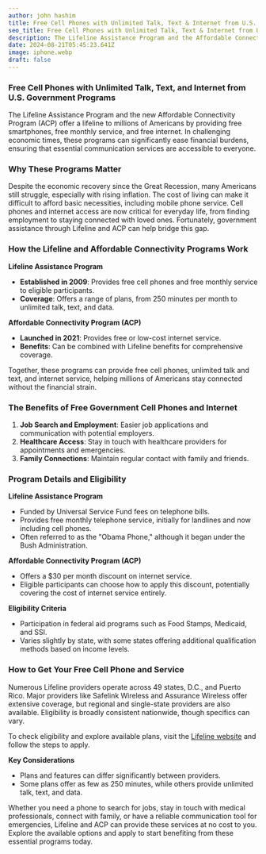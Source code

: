 ```yaml
---
author: john hashim
title: Free Cell Phones with Unlimited Talk, Text & Internet from U.S. Government Programs
seo_title: Free Cell Phones with Unlimited Talk, Text & Internet from U.S. Government Programs
description: The Lifeline Assistance Program and the Affordable Connectivity Program (ACP) combine to give you a free smartphone, free monthly service, and free internet. 
date: 2024-08-21T05:45:23.641Z
image: iphone.webp
draft: false
---
```


### Free Cell Phones with Unlimited Talk, Text, and Internet from U.S. Government Programs

The Lifeline Assistance Program and the new Affordable Connectivity Program (ACP) offer a lifeline to millions of Americans by providing free smartphones, free monthly service, and free internet. In challenging economic times, these programs can significantly ease financial burdens, ensuring that essential communication services are accessible to everyone.

### Why These Programs Matter

Despite the economic recovery since the Great Recession, many Americans still struggle, especially with rising inflation. The cost of living can make it difficult to afford basic necessities, including mobile phone service. Cell phones and internet access are now critical for everyday life, from finding employment to staying connected with loved ones. Fortunately, government assistance through Lifeline and ACP can help bridge this gap.

### How the Lifeline and Affordable Connectivity Programs Work

**Lifeline Assistance Program**
- **Established in 2009**: Provides free cell phones and free monthly service to eligible participants.
- **Coverage**: Offers a range of plans, from 250 minutes per month to unlimited talk, text, and data.

**Affordable Connectivity Program (ACP)**
- **Launched in 2021**: Provides free or low-cost internet service.
- **Benefits**: Can be combined with Lifeline benefits for comprehensive coverage.

Together, these programs can provide free cell phones, unlimited talk and text, and internet service, helping millions of Americans stay connected without the financial strain.

### The Benefits of Free Government Cell Phones and Internet

1. **Job Search and Employment**: Easier job applications and communication with potential employers.
2. **Healthcare Access**: Stay in touch with healthcare providers for appointments and emergencies.
3. **Family Connections**: Maintain regular contact with family and friends.

### Program Details and Eligibility

**Lifeline Assistance Program**
- Funded by Universal Service Fund fees on telephone bills.
- Provides free monthly telephone service, initially for landlines and now including cell phones.
- Often referred to as the "Obama Phone," although it began under the Bush Administration.

**Affordable Connectivity Program (ACP)**
- Offers a $30 per month discount on internet service.
- Eligible participants can choose how to apply this discount, potentially covering the cost of internet service entirely.

**Eligibility Criteria**
- Participation in federal aid programs such as Food Stamps, Medicaid, and SSI.
- Varies slightly by state, with some states offering additional qualification methods based on income levels.

### How to Get Your Free Cell Phone and Service

Numerous Lifeline providers operate across 49 states, D.C., and Puerto Rico. Major providers like Safelink Wireless and Assurance Wireless offer extensive coverage, but regional and single-state providers are also available. Eligibility is broadly consistent nationwide, though specifics can vary.

To check eligibility and explore available plans, visit the [Lifeline website](https://afrixi.com/state/Pennsylvania) and follow the steps to apply. 

**Key Considerations**
- Plans and features can differ significantly between providers.
- Some plans offer as few as 250 minutes, while others provide unlimited talk, text, and data.


Whether you need a phone to search for jobs, stay in touch with medical professionals, connect with family, or have a reliable communication tool for emergencies, Lifeline and ACP can provide these services at no cost to you. Explore the available options and apply to start benefiting from these essential programs today.

